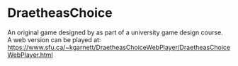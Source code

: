 DraetheasChoice
===============

An original game designed by as part of a university game design course. <br>
A web version can be played at: https://www.sfu.ca/~kgarnett/DraetheasChoiceWebPlayer/DraetheasChoiceWebPlayer.html
